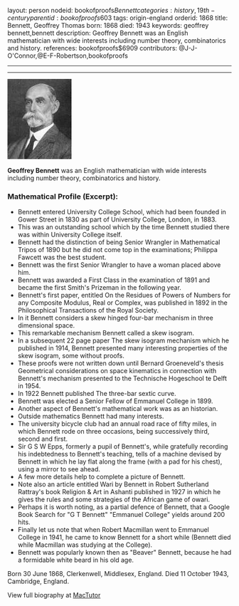 layout: person
nodeid: bookofproofs$Bennett
categories: history,19th-century
parentid: bookofproofs$603
tags: origin-england
orderid: 1868
title: Bennett, Geoffrey Thomas
born: 1868
died: 1943
keywords: geoffrey bennett,bennett
description: Geoffrey Bennett was an English mathematician with wide interests including number theory, combinatorics and history.
references: bookofproofs$6909
contributors: @J-J-O'Connor,@E-F-Robertson,bookofproofs

---



---

![Bennett.jpg](https://github.com/bookofproofs/bookofproofs.github.io/blob/main/_sources/_assets/images/portraits/Bennett.jpg?raw=true)

**Geoffrey Bennett** was an English mathematician with wide interests including number theory, combinatorics and history.

### Mathematical Profile (Excerpt):
* Bennett  entered University College School, which had been founded in Gower Street in 1830 as part of University College, London, in 1883.
* This was an outstanding school which by the time Bennett studied there was within University College itself.
* Bennett had the distinction of being Senior Wrangler in Mathematical Tripos of 1890 but he did not come top in the examinations; Philippa Fawcett was the best student.
* Bennett was the first Senior Wrangler to have a woman placed above him.
* Bennett was awarded a First Class in the examination of 1891 and became the first Smith's Prizeman in the following year.
* Bennett's first paper, entitled On the Residues of Powers of Numbers for any Composite Modulus, Real or Complex, was published in 1892 in the Philosophical Transactions of the Royal Society.
* In it Bennett considers a skew hinged four-bar mechanism in three dimensional space.
* This remarkable mechanism Bennett called a skew isogram.
* In a subsequent 22 page paper The skew isogram mechanism which he published in 1914, Bennett presented many interesting properties of the skew isogram, some without proofs.
* These proofs were not written down until Bernard Groeneveld's thesis Geometrical considerations on space kinematics in connection with Bennett's mechanism presented to the Technische Hogeschool te Delft in 1954.
* In 1922 Bennett published The three-bar sextic curve.
* Bennett was elected a Senior Fellow of Emmanuel College in 1899.
* Another aspect of Bennett's mathematical work was as an historian.
* Outside mathematics Bennett had many interests.
* The university bicycle club had an annual road race of fifty miles, in which Bennett rode on three occasions, being successively third, second and first.
* Sir G S W Epps, formerly a pupil of Bennett's, while gratefully recording his indebtedness to Bennett's teaching, tells of a machine devised by Bennett in which he lay flat along the frame (with a pad for his chest), using a mirror to see ahead.
* A few more details help to complete a picture of Bennett.
* Note also an article entitled Wari by Bennett in Robert Sutherland Rattray's book Religion & Art in Ashanti published in 1927 in which he gives the rules and some strategies of the African game of owari.
* Perhaps it is worth noting, as a partial defence of Bennett, that a Google Book Search for "G T Bennett" "Emmanuel College" yields around 200 hits.
* Finally let us note that when Robert Macmillan went to Emmanuel College in 1941, he came to know Bennett for a short while (Bennett died while Macmillan was studying at the College).
* Bennett was popularly known then as "Beaver" Bennett, because he had a formidable white beard in his old age.

Born 30 June 1868, Clerkenwell, Middlesex, England. Died 11 October 1943, Cambridge, England.

View full biography at [MacTutor](https://mathshistory.st-andrews.ac.uk/Biographies/Bennett/)
